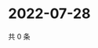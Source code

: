 # 2022-07-28

共 0 条

<!-- BEGIN WEIBO -->
<!-- 最后更新时间 Thu Jul 28 2022 02:19:39 GMT+0800 (China Standard Time) -->

<!-- END WEIBO -->
